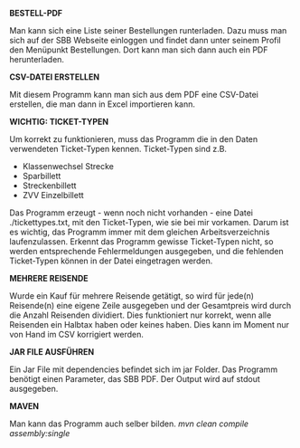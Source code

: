 **BESTELL-PDF**

Man kann sich eine Liste seiner Bestellungen runterladen. Dazu muss man sich auf der SBB Webseite einloggen und findet dann unter seinem Profil den Menüpunkt Bestellungen.
Dort kann man sich dann auch ein PDF herunterladen.

**CSV-DATEI ERSTELLEN**

Mit diesem Programm kann man sich aus dem PDF eine CSV-Datei erstellen, die man dann in Excel importieren kann.

**WICHTIG: TICKET-TYPEN**

Um korrekt zu funktionieren, muss das Programm die in den Daten verwendeten Ticket-Typen kennen. 
Ticket-Typen sind z.B.
- Klassenwechsel Strecke
- Sparbillett
- Streckenbillett
- ZVV Einzelbillett

Das Programm erzeugt - wenn noch nicht vorhanden - eine Datei ./tickettypes.txt, mit den Ticket-Typen, wie sie bei mir vorkamen. Darum ist es wichtig, das Programm immer mit dem gleichen Arbeitsverzeichnis laufenzulassen.
Erkennt das Programm gewisse Ticket-Typen nicht, so werden entsprechende Fehlermeldungen ausgegeben, und die fehlenden Ticket-Typen können in der Datei eingetragen werden.

**MEHRERE REISENDE**

Wurde ein Kauf für mehrere Reisende getätigt, so wird für jede(n) Reisende(n) eine eigene Zeile ausgegeben und der Gesamtpreis wird durch die Anzahl Reisenden dividiert. Dies funktioniert nur korrekt, wenn alle Reisenden ein Halbtax haben oder keines haben. Dies kann im Moment nur von Hand im CSV korrigiert werden.

**JAR FILE AUSFÜHREN**

Ein Jar File mit dependencies befindet sich im jar Folder. Das Programm benötigt einen Parameter, das SBB PDF. Der Output wird auf stdout ausgegeben.

**MAVEN**

Man kann das Programm auch selber bilden.
_mvn clean compile assembly:single_

